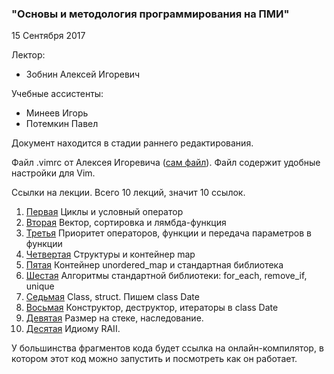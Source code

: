### "Основы и методология программирования на ПМИ"

15 Сентября 2017

Лектор:

* Зобнин Алексей Игоревич

Учебные ассистенты:

 * Минеев Игорь
 * Потемкин Павел

Документ находится в стадии раннего редактирования. 

Файл .vimrc от Алексея Игоревича ([сам файл](/New_lections/.vimrc/)). Файл содержит удобные настройки для Vim.

Ссылки на лекции. Всего 10 лекций, значит 10 ссылок.

1. [Первая](/New_lections/lect_01.md/) Циклы и условный оператор
2. [Вторая](/New_lections/lect_02.md/) Вектор, сортировка и лямбда-функция
3. [Третья](/New_lections/lect_03.md/) Приоритет операторов, функции и передача параметров в функции
4. [Четвертая](/New_lections/lect_04.md/) Структуры и контейнер map
5. [Пятая](/New_lections/lect_05.md/) Контейнер unordered_map и стандартная библиотека
6. [Шестая](/New_lections/lect_06.md/) Алгоритмы стандартной библиотеки: for_each, remove_if, unique
7. [Седьмая](/New_lections/lect_07.md/) Class, struct. Пишем class Date
8. [Восьмая](/New_lections/lect_08.md/) Конструктор, деструктор, итераторы в class Date
9. [Девятая](/New_lections/lect_09.md/) Размер на стеке, наследование.
10. [Десятая](/New_lections/lect_10.md/) Идиому RAII.

У большинства фрагментов кода будет ссылка на онлайн-компилятор, в котором этот код можно запустить и посмотреть как он работает.